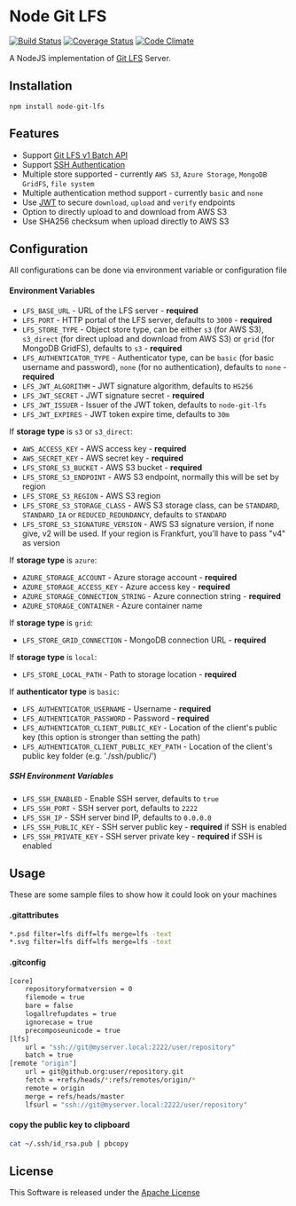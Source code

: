 # Node Git LFS
[![Build Status](https://travis-ci.org/kzwang/node-git-lfs.svg?branch=master)](https://travis-ci.org/kzwang/node-git-lfs)
[![Coverage Status](https://coveralls.io/repos/kzwang/node-git-lfs/badge.svg?branch=master&service=github)](https://coveralls.io/github/kzwang/node-git-lfs?branch=master)
[![Code Climate](https://codeclimate.com/github/kzwang/node-git-lfs/badges/gpa.svg)](https://codeclimate.com/github/kzwang/node-git-lfs)

A NodeJS implementation of [Git LFS](https://git-lfs.github.com/) Server.

## Installation
```shell
npm install node-git-lfs
```

## Features

  - Support [Git LFS v1 Batch API](https://github.com/github/git-lfs/blob/master/docs/api/http-v1-batch.md)
  - Support [SSH Authentication](https://github.com/github/git-lfs/tree/master/docs/api#authentication)
  - Multiple store supported - currently `AWS S3`, `Azure Storage`, `MongoDB GridFS`, `file system`
  - Multiple authentication method support - currently `basic` and `none`
  - Use [JWT](http://jwt.io) to secure `download`, `upload` and `verify` endpoints
  - Option to directly upload to and download from AWS S3
  - Use SHA256 checksum when upload directly to AWS S3

## Configuration
All configurations can be done via environment variable or configuration file

#### Environment Variables

 - `LFS_BASE_URL` - URL of the LFS server - **required**
 - `LFS_PORT` - HTTP portal of the LFS server, defaults to `3000` - **required**
 - `LFS_STORE_TYPE` - Object store type, can be either `s3` (for AWS S3), `s3_direct` (for direct upload and download from AWS S3) or `grid` (for MongoDB GridFS), defaults to `s3`  - **required**
 - `LFS_AUTHENTICATOR_TYPE` - Authenticator type, can be `basic` (for basic username and password), `none` (for no authentication), defaults to `none` - **required**
 - `LFS_JWT_ALGORITHM` - JWT signature algorithm, defaults to `HS256`
 - `LFS_JWT_SECRET` - JWT signature secret - **required**
 - `LFS_JWT_ISSUER` - Issuer of the JWT token, defaults to `node-git-lfs`
 - `LFS_JWT_EXPIRES` - JWT token expire time, defaults to `30m`

If **storage type** is `s3` or `s3_direct`:

 - `AWS_ACCESS_KEY` - AWS access key - **required**
 - `AWS_SECRET_KEY` - AWS secret key - **required**
 - `LFS_STORE_S3_BUCKET` - AWS S3 bucket - **required**
 - `LFS_STORE_S3_ENDPOINT` - AWS S3 endpoint, normally this will be set by region
 - `LFS_STORE_S3_REGION` - AWS S3 region
 - `LFS_STORE_S3_STORAGE_CLASS` - AWS S3 storage class, can be `STANDARD`, `STANDARD_IA` or `REDUCED_REDUNDANCY`, defaults to `STANDARD`
 - `LFS_STORE_S3_SIGNATURE_VERSION` - AWS S3 signature version, if none give, v2 will be used. If your region is Frankfurt, you'll have to pass "v4" as version

If **storage type** is `azure`:

 - `AZURE_STORAGE_ACCOUNT` - Azure storage account - **required**
 - `AZURE_STORAGE_ACCESS_KEY` - Azure access key - **required**
 - `AZURE_STORAGE_CONNECTION_STRING` - Azure connection string - **required**
 - `AZURE_STORAGE_CONTAINER` - Azure container name

If **storage type** is `grid`:

 - `LFS_STORE_GRID_CONNECTION` - MongoDB connection URL - **required**
 
If **storage type** is `local`:

 - `LFS_STORE_LOCAL_PATH` - Path to storage location - **required**

If **authenticator type** is `basic`:

  - `LFS_AUTHENTICATOR_USERNAME` - Username - **required**
  - `LFS_AUTHENTICATOR_PASSWORD` - Password - **required**
  - `LFS_AUTHENTICATOR_CLIENT_PUBLIC_KEY` - Location of the client's public key (this option is stronger than setting the path)
  - `LFS_AUTHENTICATOR_CLIENT_PUBLIC_KEY_PATH` - Location of the client's public key folder (e.g. './ssh/public/')


##### SSH Environment Variables

  - `LFS_SSH_ENABLED` - Enable SSH server, defaults to `true`
  - `LFS_SSH_PORT` - SSH server port, defaults to `2222`
  - `LFS_SSH_IP` - SSH server bind IP, defaults to `0.0.0.0`
  - `LFS_SSH_PUBLIC_KEY` - SSH server public key - **required** if SSH is enabled
  - `LFS_SSH_PRIVATE_KEY` - SSH server private key - **required** if SSH is enabled
  
## Usage

These are some sample files to show how it could look on your machines

#### .gitattributes

``` bash
*.psd filter=lfs diff=lfs merge=lfs -text
*.svg filter=lfs diff=lfs merge=lfs -text
```

#### .gitconfig

``` bash
[core]
	repositoryformatversion = 0
	filemode = true
	bare = false
	logallrefupdates = true
	ignorecase = true
	precomposeunicode = true
[lfs]
	url = "ssh://git@myserver.local:2222/user/repository"
	batch = true
[remote "origin"]
	url = git@github.org:user/repository.git
	fetch = +refs/heads/*:refs/remotes/origin/*
	remote = origin
	merge = refs/heads/master
	lfsurl = "ssh://git@myserver.local:2222/user/repository"
```

#### copy the public key to clipboard

```bash
cat ~/.ssh/id_rsa.pub | pbcopy
```

## License

This Software is released under the [Apache License](LICENSE)